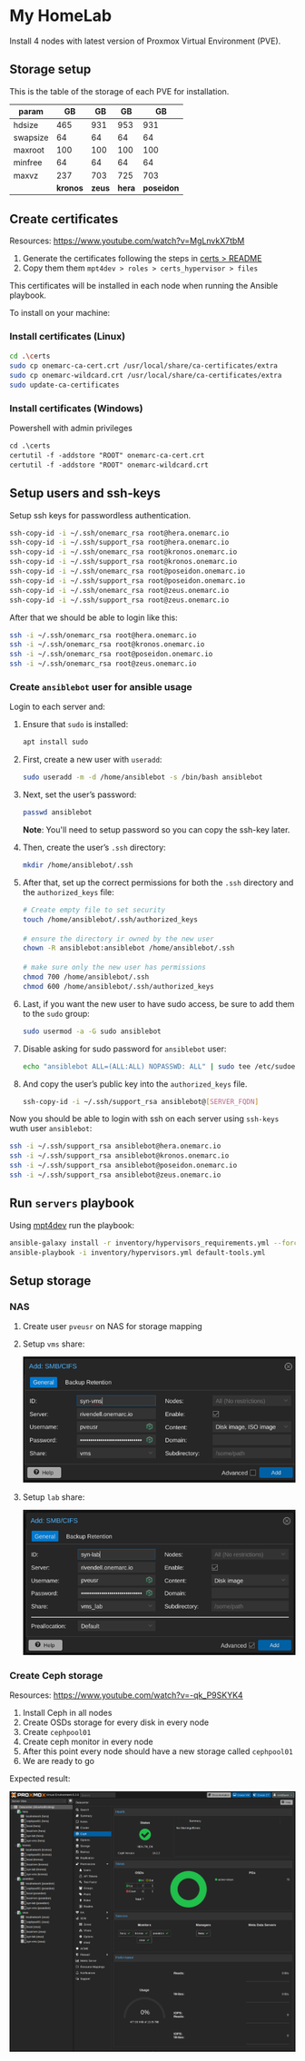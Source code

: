 # My HomeLab

Install 4 nodes with latest version of Proxmox Virtual Environment (PVE).

## Storage setup

This is the table of the storage of each PVE for installation.

|  param   | GB         | GB       | GB       | GB           |
| -------- | ---------- | -------- | -------- | ------------ |
| hdsize   | 465        | 931      | 953      | 931          |
| swapsize | 64         | 64       | 64       | 64           |
| maxroot  | 100        | 100      | 100      | 100          |
| minfree  | 64         | 64       | 64       | 64           |
| maxvz    | 237        | 703      | 725      | 703          |
|          | **kronos** | **zeus** | **hera** | **poseidon** |

## Create certificates

Resources: <https://www.youtube.com/watch?v=MgLnvkX7tbM>

1. Generate the certificates following the steps in [certs > README](certs/README.md)
1. Copy them them `mpt4dev > roles > certs_hypervisor > files`

This certificates will be installed in each node when running the Ansible playbook.

To install on your machine:

### Install certificates (Linux)

```bash
cd .\certs
sudo cp onemarc-ca-cert.crt /usr/local/share/ca-certificates/extra
sudo cp onemarc-wildcard.crt /usr/local/share/ca-certificates/extra
sudo update-ca-certificates
```

### Install certificates (Windows)

Powershell with admin privileges

```ps
cd .\certs
certutil -f -addstore "ROOT" onemarc-ca-cert.crt
certutil -f -addstore "ROOT" onemarc-wildcard.crt
```

## Setup users and ssh-keys

Setup ssh keys for passwordless authentication.

```bash
ssh-copy-id -i ~/.ssh/onemarc_rsa root@hera.onemarc.io
ssh-copy-id -i ~/.ssh/support_rsa root@hera.onemarc.io
ssh-copy-id -i ~/.ssh/onemarc_rsa root@kronos.onemarc.io
ssh-copy-id -i ~/.ssh/support_rsa root@kronos.onemarc.io
ssh-copy-id -i ~/.ssh/onemarc_rsa root@poseidon.onemarc.io
ssh-copy-id -i ~/.ssh/support_rsa root@poseidon.onemarc.io
ssh-copy-id -i ~/.ssh/onemarc_rsa root@zeus.onemarc.io
ssh-copy-id -i ~/.ssh/support_rsa root@zeus.onemarc.io
```

After that we should be able to login like this:

```bash
ssh -i ~/.ssh/onemarc_rsa root@hera.onemarc.io
ssh -i ~/.ssh/onemarc_rsa root@kronos.onemarc.io
ssh -i ~/.ssh/onemarc_rsa root@poseidon.onemarc.io
ssh -i ~/.ssh/onemarc_rsa root@zeus.onemarc.io
```

### Create `ansiblebot` user for ansible usage

Login to each server and:

1. Ensure that `sudo` is installed:

    ```bash
    apt install sudo
    ```

1. First, create a new user with `useradd`:

    ```bash
    sudo useradd -m -d /home/ansiblebot -s /bin/bash ansiblebot
    ```

1. Next, set the user’s password:

    ```bash
    passwd ansiblebot
    ```

    **Note**: You'll need to setup password so you can copy the ssh-key later.

1. Then, create the user’s `.ssh` directory:

    ```bash
    mkdir /home/ansiblebot/.ssh
    ```

1. After that, set up the correct permissions for both the `.ssh` directory and the `authorized_keys` file:

    ```bash
    # Create empty file to set security
    touch /home/ansiblebot/.ssh/authorized_keys

    # ensure the directory ir owned by the new user
    chown -R ansiblebot:ansiblebot /home/ansiblebot/.ssh

    # make sure only the new user has permissions
    chmod 700 /home/ansiblebot/.ssh
    chmod 600 /home/ansiblebot/.ssh/authorized_keys
    ```

1. Last, if you want the new user to have sudo access, be sure to add them to the `sudo` group:

    ```bash
    sudo usermod -a -G sudo ansiblebot
    ```

1. Disable asking for sudo password for `ansiblebot` user:

    ```bash
    echo "ansiblebot ALL=(ALL:ALL) NOPASSWD: ALL" | sudo tee /etc/sudoers.d/ansiblebot
    ```

1. And copy the user’s public key into the `authorized_keys` file.

    ```bash
    ssh-copy-id -i ~/.ssh/support_rsa ansiblebot@[SERVER_FQDN]
    ```

Now you should be able to login with ssh on each server using `ssh-keys` wuth user `ansiblebot`:

```bash
ssh -i ~/.ssh/support_rsa ansiblebot@hera.onemarc.io
ssh -i ~/.ssh/support_rsa ansiblebot@kronos.onemarc.io
ssh -i ~/.ssh/support_rsa ansiblebot@poseidon.onemarc.io
ssh -i ~/.ssh/support_rsa ansiblebot@zeus.onemarc.io
```

## Run `servers` playbook

Using [mpt4dev](https://github.com/fmarcelinoPT/mpt4dev) run the playbook:

```bash
ansible-galaxy install -r inventory/hypervisors_requirements.yml --force && \
ansible-playbook -i inventory/hypervisors.yml default-tools.yml
```

## Setup storage

### NAS

1. Create user `pveusr` on NAS for storage mapping

1. Setup `vms` share:

    ![alt text](res/storage-vms.png)

1. Setup `lab` share:

    ![alt text](res/storage-lab.png)

### Create Ceph storage

Resources: <https://www.youtube.com/watch?v=-qk_P9SKYK4>

1. Install Ceph in all nodes
1. Create OSDs storage for every disk in every node
1. Create `cephpool01`
1. Create ceph monitor in every node
1. After this point every node should have a new storage called `cephpool01`
1. We are ready to go

Expected result:

![alt text](res/ceph-storage-final.png)

